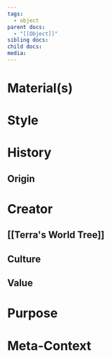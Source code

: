 ```yaml
---
tags:
  - object
parent docs:
  - "[[Object]]"
sibling docs: 
child docs: 
media:
---
```

# Material(s)

# Style 

# History 
## Origin
# Creator 

## [[Terra's World Tree]]

## Culture

## Value
# Purpose 


# Meta-Context 
